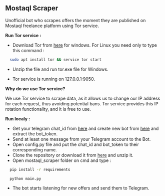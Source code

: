 ## Mostaql Scraper

Unofficial bot who scrapes offers the moment they are published on Mostaql freelance platform using Tor service.

**Run Tor service :** 

*   Download Tor from [here](https://www.torproject.org/download/tor/) for windows. For Linux you need only to type this command :  
```bash
  sudo apt install tor && service tor start
```

*   Unzip the file and run tor.exe file for Windows.

*   Tor service is running on 127.0.0.1:9050.


**Why do we use Tor service?**

We use Tor service to scrape data, as it allows us to change our IP address for each request, thus avoiding potential bans. Tor service provides this IP rotation functionality, and it is free to use.

**Run localy :**

*   Get your telegram chat\_id from [here](https://t.me/get_id_bot) and create new bot from [here](http://https://t.me/BotFather) and extract the bot_token.
*   Send at least one message from your Telegram account to the Bot.
*   Open config.py file and put the chat\_id and bot_token to their corresponding name.
*   Clone the repository or download it from [here](https://github.com/mouh2020/mostaql_scraper/archive/refs/heads/master.zip) and unzip it.
*   Open mostaql\_scraper folder on cmd and type :  
```bash
  pip install -r requirements 
```
```bash
  python main.py
```
     
*   The bot starts listening for new offers and send them to Telegram.

